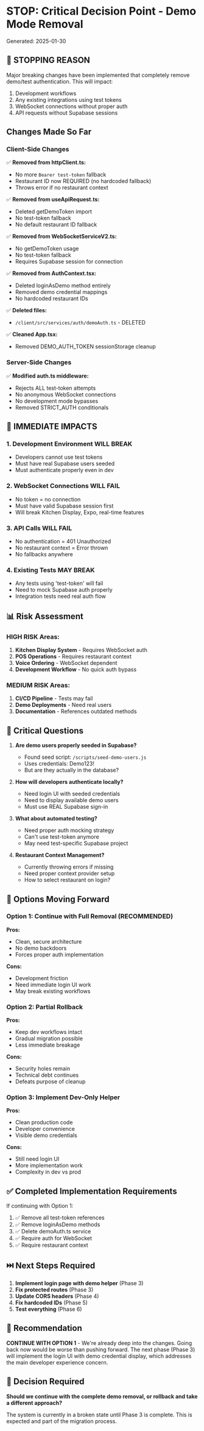 # STOP: Critical Decision Point - Demo Mode Removal
Generated: 2025-01-30

## 🛑 STOPPING REASON
Major breaking changes have been implemented that completely remove demo/test authentication. This will impact:
1. Development workflows
2. Any existing integrations using test tokens
3. WebSocket connections without proper auth
4. API requests without Supabase sessions

## Changes Made So Far

### Client-Side Changes
✅ **Removed from httpClient.ts:**
- No more `Bearer test-token` fallback
- Restaurant ID now REQUIRED (no hardcoded fallback)
- Throws error if no restaurant context

✅ **Removed from useApiRequest.ts:**
- Deleted getDemoToken import
- No test-token fallback
- No default restaurant ID fallback

✅ **Removed from WebSocketServiceV2.ts:**
- No getDemoToken usage
- No test-token fallback
- Requires Supabase session for connection

✅ **Removed from AuthContext.tsx:**
- Deleted loginAsDemo method entirely
- Removed demo credential mappings
- No hardcoded restaurant IDs

✅ **Deleted files:**
- `/client/src/services/auth/demoAuth.ts` - DELETED

✅ **Cleaned App.tsx:**
- Removed DEMO_AUTH_TOKEN sessionStorage cleanup

### Server-Side Changes
✅ **Modified auth.ts middleware:**
- Rejects ALL test-token attempts
- No anonymous WebSocket connections
- No development mode bypasses
- Removed STRICT_AUTH conditionals

## 🚨 IMMEDIATE IMPACTS

### 1. Development Environment WILL BREAK
- Developers cannot use test tokens
- Must have real Supabase users seeded
- Must authenticate properly even in dev

### 2. WebSocket Connections WILL FAIL
- No token = no connection
- Must have valid Supabase session first
- Will break Kitchen Display, Expo, real-time features

### 3. API Calls WILL FAIL
- No authentication = 401 Unauthorized
- No restaurant context = Error thrown
- No fallbacks anywhere

### 4. Existing Tests MAY BREAK
- Any tests using 'test-token' will fail
- Need to mock Supabase auth properly
- Integration tests need real auth flow

## 📊 Risk Assessment

### HIGH RISK Areas:
1. **Kitchen Display System** - Requires WebSocket auth
2. **POS Operations** - Requires restaurant context
3. **Voice Ordering** - WebSocket dependent
4. **Development Workflow** - No quick auth bypass

### MEDIUM RISK Areas:
1. **CI/CD Pipeline** - Tests may fail
2. **Demo Deployments** - Need real users
3. **Documentation** - References outdated methods

## 🤔 Critical Questions

1. **Are demo users properly seeded in Supabase?**
   - Found seed script: `/scripts/seed-demo-users.js`
   - Uses credentials: Demo123!
   - But are they actually in the database?

2. **How will developers authenticate locally?**
   - Need login UI with seeded credentials
   - Need to display available demo users
   - Must use REAL Supabase sign-in

3. **What about automated testing?**
   - Need proper auth mocking strategy
   - Can't use test-token anymore
   - May need test-specific Supabase project

4. **Restaurant Context Management?**
   - Currently throwing errors if missing
   - Need proper context provider setup
   - How to select restaurant on login?

## 🔄 Options Moving Forward

### Option 1: Continue with Full Removal (RECOMMENDED)
**Pros:**
- Clean, secure architecture
- No demo backdoors
- Forces proper auth implementation

**Cons:**
- Development friction
- Need immediate login UI work
- May break existing workflows

### Option 2: Partial Rollback
**Pros:**
- Keep dev workflows intact
- Gradual migration possible
- Less immediate breakage

**Cons:**
- Security holes remain
- Technical debt continues
- Defeats purpose of cleanup

### Option 3: Implement Dev-Only Helper
**Pros:**
- Clean production code
- Developer convenience
- Visible demo credentials

**Cons:**
- Still need login UI
- More implementation work
- Complexity in dev vs prod

## ✅ Completed Implementation Requirements
If continuing with Option 1:

1. ✅ Remove all test-token references
2. ✅ Remove loginAsDemo methods  
3. ✅ Delete demoAuth.ts service
4. ✅ Require auth for WebSocket
5. ✅ Require restaurant context

## ⏭️ Next Steps Required
1. **Implement login page with demo helper** (Phase 3)
2. **Fix protected routes** (Phase 3)
3. **Update CORS headers** (Phase 4)
4. **Fix hardcoded IDs** (Phase 5)
5. **Test everything** (Phase 6)

## 🎯 Recommendation
**CONTINUE WITH OPTION 1** - We're already deep into the changes. Going back now would be worse than pushing forward. The next phase (Phase 3) will implement the login UI with demo credential display, which addresses the main developer experience concern.

## 📝 Decision Required
**Should we continue with the complete demo removal, or rollback and take a different approach?**

The system is currently in a broken state until Phase 3 is complete. This is expected and part of the migration process.